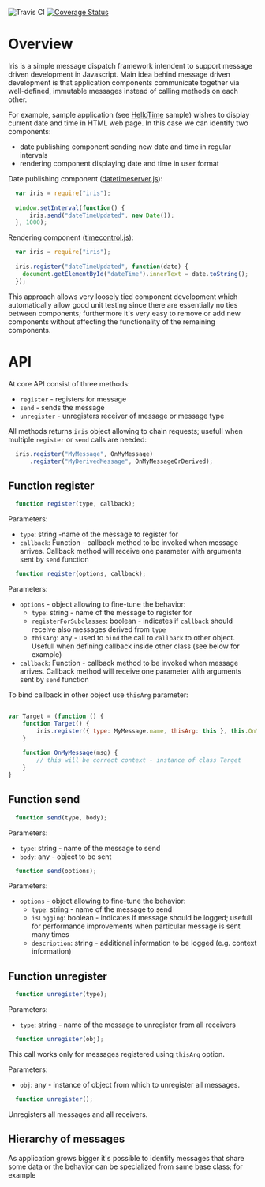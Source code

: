 ![Travis CI](https://travis-ci.org/otociulis/iris.svg?branch=master)
[![Coverage Status](https://coveralls.io/repos/otociulis/iris/badge.svg?branch=master)](https://coveralls.io/r/otociulis/iris?branch=master)

# Overview

Iris is a simple message dispatch framework intendent to support message driven development in Javascript. Main idea behind message driven development is that application components communicate together via well-defined, immutable messages instead of calling methods on each other.

For example, sample application (see [HelloTime](./build/samples/hellotime) sample) wishes to display current date and time in HTML web page. In this case we can identify two components: 

* date publishing component sending new date and time in regular intervals
* rendering component displaying date and time in user format

Date publishing component ([datetimeserver.js](./build/samples/hellotime/datetimeserver.js)):

```javascript
  var iris = require("iris");
    
  window.setInterval(function() {
      iris.send("dateTimeUpdated", new Date());
  }, 1000);
```

Rendering component ([timecontrol.js](./build/samples/hellotime/timecontrol.js)):

```javascript
  var iris = require("iris");
  
  iris.register("dateTimeUpdated", function(date) {
    document.getElementById("dateTime").innerText = date.toString();
  });
```

This approach allows very loosely tied component development which automatically allow good unit testing since there are essentially no ties between components; furthermore it's very easy to remove or add new components without affecting the functionality of the remaining components.

# API

At core API consist of three methods:

* `register` - registers for message
* `send` - sends the message
* `unregister` - unregisters receiver of message or message type

All methods returns `iris` object allowing to chain requests; usefull when multiple `register` or `send` calls are needed:

```javascript
  iris.register("MyMessage", OnMyMessage)
      .register("MyDerivedMessage", OnMyMessageOrDerived);
```

## Function register

```javascript
  function register(type, callback);
```

Parameters:
* `type`: string -name of the message to register for
* `callback`: Function - callback method to be invoked when message arrives. Callback method will receive one parameter with arguments sent by `send` function

```javascript
  function register(options, callback);
```

Parameters:
* `options` - object allowing to fine-tune the behavior:
  * `type`: string - name of the message to register for
  * `registerForSubclasses`: boolean - indicates if `callback` should receive also messages derived from `type`
  * `thisArg`: any - used to `bind` the call to `callback` to other object. Usefull when defining callback inside other class (see below for example)
* `callback`: Function - callback method to be invoked when message arrives. Callback method will receive one parameter with arguments sent by `send` function

To bind callback in other object use `thisArg` parameter:

```javascript

var Target = (function () {
    function Target() {
        iris.register({ type: MyMessage.name, thisArg: this }, this.OnMyMessage);
    }
    
    function OnMyMessage(msg) {
        // this will be correct context - instance of class Target
    }
}

```

## Function send

```javascript
  function send(type, body);
```

Parameters:
* `type`: string - name of the message to send
* `body`: any - object to be sent

```javascript
  function send(options);
```
Parameters:
* `options` - object allowing to fine-tune the behavior:
  * `type`: string - name of the message to send
  * `isLogging`: boolean - indicates if message should be logged; usefull for performance improvements when particular message is sent many times
  * `description`: string - additional information to be logged (e.g. context information)

## Function unregister

```javascript
  function unregister(type);
```

Parameters:
* `type`: string - name of the message to unregister from all receivers

```javascript
  function unregister(obj);
```

This call works only for messages registered using `thisArg` option.

Parameters:
* `obj`: any - instance of object from which to unregister all messages.

```javascript
  function unregister();
```

Unregisters all messages and all receivers.

## Hierarchy of messages

As application grows bigger it's possible to identify messages that share some data or the behavior can be specialized from same base class; for example 


